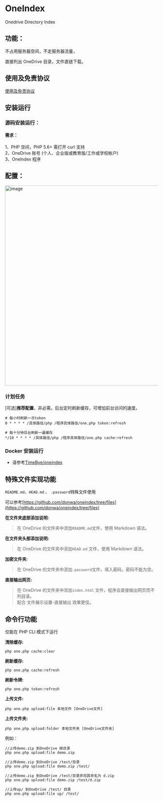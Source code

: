 # OneIndex

Onedrive Directory Index

## 功能：

不占用服务器空间，不走服务器流量，

直接列出 OneDrive 目录，文件直链下载。

## 使用及免责协议

[使用及免责协议](./使用及免责协议.md)

## 安装运行

### 源码安装运行：

#### 需求：

1、PHP 空间，PHP 5.6+ 需打开 curl 支持  
2、OneDrive 账号 (个人、企业版或教育版/工作或学校帐户)  
3、OneIndex 程序

## 配置：

<img width="658" alt="image" src="https://raw.githubusercontent.com/donwa/oneindex/files/images/install.gif">

### 计划任务  

[可选]**推荐配置**，非必需。后台定时刷新缓存，可增加前台访问的速度。

```
# 每小时刷新一次token
0 * * * * /具体路径/php /程序具体路径/one.php token:refresh

# 每十分钟后台刷新一遍缓存
*/10 * * * * /具体路径/php /程序具体路径/one.php cache:refresh
```

### Docker 安装运行

- 请参考[TimeBye/oneindex](https://github.com/TimeBye/oneindex)

## 特殊文件实现功能  

`README.md`、`HEAD.md` 、 `.password`特殊文件使用

可以参考[https://github.com/donwa/oneindex/tree/files](https://github.com/donwa/oneindex/tree/files)

**在文件夹底部添加说明:**

> 在 OneDrive 的文件夹中添加`README.md`文件，使用 Markdown 语法。

**在文件夹头部添加说明:**

> 在 OneDrive 的文件夹中添加`HEAD.md` 文件，使用 Markdown 语法。

**加密文件夹:**

> 在 OneDrive 的文件夹中添加`.password`文件，填入密码，密码不能为空。

**直接输出网页:**

> 在 OneDrive 的文件夹中添加`index.html` 文件，程序会直接输出网页而不列目录。  
> 配合 文件展示设置-直接输出 效果更佳。

## 命令行功能  

仅能在 PHP CLI 模式下运行

**清除缓存:**

```
php one.php cache:clear
```

**刷新缓存:**

```
php one.php cache:refresh
```

**刷新令牌:**

```
php one.php token:refresh
```

**上传文件:**

```
php one.php upload:file 本地文件 [OneDrive文件]
```

**上传文件夹:**

```
php one.php upload:folder 本地文件夹 [OneDrive文件夹]
```

例如：

```
//上传demo.zip 到OneDrive 根目录
php one.php upload:file demo.zip

//上传demo.zip 到OneDrive /test/目录
php one.php upload:file demo.zip /test/

//上传demo.zip 到OneDrive /test/目录并将其命名为 d.zip
php one.php upload:file demo.zip /test/d.zip

//上传up/ 到OneDrive /test/ 目录
php one.php upload:file up/ /test/
```
